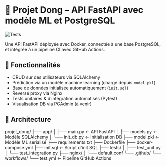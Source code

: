 
# 🧠 Projet Dong – API FastAPI avec modèle ML et PostgreSQL

![Tests](https://github.com/raouf-H8/ml_fastapi_app/actions/workflows/test.yml/badge.svg)

Une API FastAPI déployée avec Docker, connectée à une base PostgreSQL, et intégrée à un pipeline CI avec GitHub Actions.

## 🚀 Fonctionnalités

- CRUD sur des utilisateurs via SQLAlchemy
- Prédiction via un modèle machine learning (chargé depuis `model.pkl`)
- Base de données initialisée automatiquement (`init.sql`)
- Reverse proxy via Nginx
- Tests unitaires & d’intégration automatisés (Pytest)
- Visualisation DB via PGAdmin (à venir)

## 🧱 Architecture

projet_dong/
├── app/
│ ├── main.py ← API FastAPI
│ ├── models.py ← Modèle SQLAlchemy
│ └── init_db.py ← Initialisation DB
├── model.pkl ← Modèle ML serialisé
├── requirements.txt
├── Dockerfile
├── docker-compose.yml
├── init.sql ← Script d'init SQL
├── tests/
│ ├── test_unit.py
│ └── test_integration.py
├── nginx/
│ └── default.conf
└── .github/
└── workflows/
└── test.yml ← Pipeline GitHub Actions
